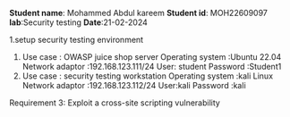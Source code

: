  **Student name**: Mohammed Abdul kareem 
 **Student id**: MOH22609097
 **lab**:Security testing 
 **Date**:21-02-2024

  1.setup security testing environment 
   1. Use case : OWASP juice shop server
      Operating system :Ubuntu 22.04
      Network adaptor :192.168.123.111/24
      User: student
      Password :Student1
   2. Use case : security testing workstation
      Operating system :kali Linux
      Network adaptor :192.168.123.112/24
      User:kali
      Password :kali
      
 Requirement 3: Exploit a cross-site scripting vulnerability 
   
 
